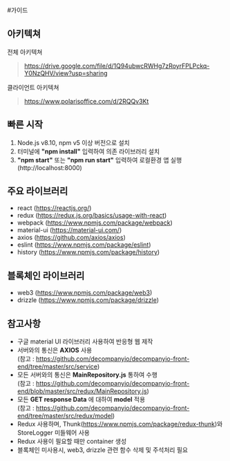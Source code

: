 #가이드


## 아키텍쳐
전체 아키텍쳐
> https://drive.google.com/file/d/1Q94ubwcRWHg7zRoyrFPLPckq-Y0NzQHV/view?usp=sharing

클라이언트 아키텍쳐
> https://www.polarisoffice.com/d/2RQQv3Kt

## 빠른 시작
1. Node.js v8.10,  npm v5 이상 버전으로 설치
2. 터미널에 <b>"npm install"</b> 입력하여 의존 라이브러리 설치
3. <b>"npm start"</b> 또는 <b>"npm run start"</b> 입력하여 로컬환경 앱 실행 (http://localhost:8000)

## 주요 라이브러리
- react (https://reactjs.org/)
- redux (https://redux.js.org/basics/usage-with-react)
- webpack (https://www.npmjs.com/package/webpack)
- material-ui (https://material-ui.com/) 
- axios (https://github.com/axios/axios)
- eslint (https://www.npmjs.com/package/eslint) 
- history (https://www.npmjs.com/package/history)

## 블록체인 라이브러리
- web3 (https://www.npmjs.com/package/web3)
- drizzle (https://www.npmjs.com/package/drizzle)

## 참고사항
- 구글 material UI 라이브러리 사용하여 반응형 웹 제작
- 서버와의 통신은 <b>AXIOS</b> 사용 
<br>(참고 : https://github.com/decompanyio/decompanyio-front-end/tree/master/src/service)
- 모든 서버와의 통신은 <b>MainRepository.js</b> 통하여 수행 
<br>(참고 : https://github.com/decompanyio/decompanyio-front-end/blob/master/src/redux/MainRepository.js)
- 모든 <b>GET response Data</b> 에 대하여 <b>model</b> 적용 
<br>(참고 : https://github.com/decompanyio/decompanyio-front-end/tree/master/src/redux/model)  
- Redux 사용하며, Thunk(https://www.npmjs.com/package/redux-thunk)와 StoreLogger 미들웨어 사용 
- Redux 사용이 필요할 때만 container 생성
- 블록체인 미사용시, web3, drizzle 관련 함수 삭제 및 주석처리 필요
